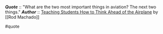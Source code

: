 ***Quote***  :: "What are the two most important things in aviation? The next two things."
***Author*** :: [Teaching Students How to Think Ahead of the Airplane](https://www.youtube.com/watch?v=mRi6XHwO3lA) by [[Rod Machado]]

#quote